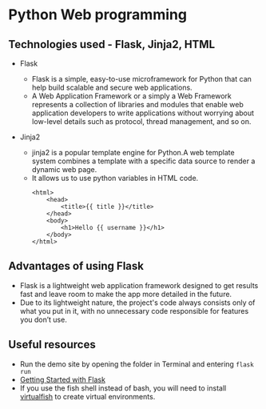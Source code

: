 # Python Web programming

## Technologies used - Flask, Jinja2, HTML

- Flask
	- Flask is a simple, easy-to-use microframework for Python that can help build scalable and secure web applications. 
	- A Web Application Framework or a simply a Web Framework represents a collection of libraries and modules that enable web application developers to write applications without worrying about low-level details such as protocol, thread management, and so on.

- Jinja2
	- jinja2 is a popular template engine for Python.A web template system combines a template with a specific data source to render a dynamic web page.
	- It allows us to use python variables in HTML code.
		```
		<html>
			<head>
				<title>{{ title }}</title>
			</head>
			<body>
				<h1>Hello {{ username }}</h1>
			</body>
		</html> 
		```

## Advantages of using Flask

- Flask is a lightweight web application framework designed to get results fast and leave room to make the app more detailed in the future. 
- Due to its lightweight nature, the project's code always consists only of what you put in it, with no unnecessary code responsible for features you don’t use.

## Useful resources

- Run the demo site by opening the folder in Terminal and entering `flask run`
- [Getting Started with Flask](https://www.digitalocean.com/community/tutorials/getting-started-with-flask-a-python-microframework)
- If you use the fish shell instead of bash, you will need to install [virtualfish](https://virtualfish.readthedocs.io/en/latest/install.html#) to create virtual environments.
